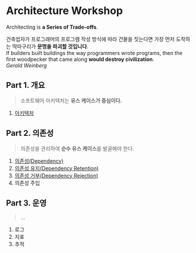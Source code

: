 # Architecture Workshop
Architecting is **a Series of Trade-offs**.

건축업자가 프로그래머의 프로그램 작성 방식에 따라 건물을 짓는다면 가장 먼저 도착하는 딱따구리가 **문명을 파괴할 것입니다**.  
If builders built buildings the way programmers wrote programs, then the first woodpecker that came along **would destroy civilization**.  
_Gerald Weinberg_

## Part 1. 개요
> 소프트웨어 아키텍처는 **유스 케이스가 중심이다.**
1. [아키텍처](./Part01.Overview/README.md)

## Part 2. 의존성
> 의존성을 관리하여 **순수 유스 케이스**를 발굴해야 한다.
1. [의존성(Dependency)](./Part02.Dependency/Ch01.Dependency/README.md)
1. [의존성 유지(Dependency Retention)](./Part02.Dependency/Ch02.DependencyRetention/README.md)
1. [의존성 거부(Dependency Rejection)](./Part02.Dependency/Ch03.DependencyRejection/README.md)
1. 의존성 주입

## Part 3. 운영
> ...
1. 로그
1. 지표
1. 추적
